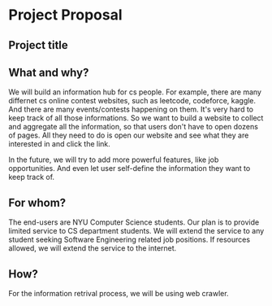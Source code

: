 # Project Proposal

## Project title


## What and why?
<!-- What software system would you like to build this semester, and why?  Include a description of what problem the system would solve and why this is important. -->
We will build an information hub for cs people. For example, there are many differnet cs online contest websites, such as leetcode, codeforce, kaggle. And there are many events/contests happening on them. It's very hard to keep track of all those informations. So we want to build a website to collect and aggregate all the information, so that users don't have to open dozens of pages. All they need to do is open our website and see what they are interested in and click the link. 

In the future, we will try to add more powerful features, like job opportunities. And even let user self-define the information they want to keep track of.


## For whom?
<!-- Who will this software be for?  These people are your end-users or customers.

Do not make software for imaginary users who do not exist - you must have real people as your initial end-users.  Tell us who they are.  For example, is it for a particular type of business, mass consumer, a campus office, a professor, or friends or family, or ... people just like you.

Understanding who your end-users are, and ideally speaking with some along the way, will help you refine your designs to be suitable for your audience, and understand whether you have succeeded at the end or not. -->
The end-users are NYU Computer Science students. Our plan is to provide limited service to CS department students. We will extend the service to any student seeking Software Engineering related job positions. If resources allowed, we will extend the service to the internet.

## How?
<!-- A description of what the system will do from an end-user's perspective.  Be as complete as necessary to fully explain the system, but do not worry about technical implementation - this will be developed in subsequent work. -->
For the information retrival process, we will be using web crawler. 

